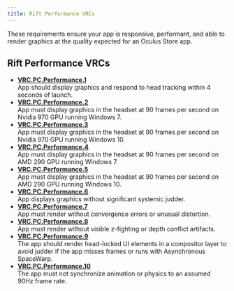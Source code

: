 ```yaml
---
title: Rift Performance VRCs
---
```

These requirements ensure your app is responsive, performant, and able to render graphics at the quality expected for an Oculus Store app.

## Rift Performance VRCs

* **[VRC.PC.Performance.1](/distribute/latest/concepts/vrc-pc-performance-1/)**  
App should display graphics and respond to head tracking within 4 seconds of launch.
* **[VRC.PC.Performance.2](/distribute/latest/concepts/vrc-pc-performance-2/)**  
App must display graphics in the headset at 90 frames per second on Nvidia 970 GPU running Windows 7.
* **[VRC.PC.Performance.3](/distribute/latest/concepts/vrc-pc-performance-3/)**  
App must display graphics in the headset at 90 frames per second on Nvidia 970 GPU running Windows 10.
* **[VRC.PC.Performance.4](/distribute/latest/concepts/vrc-pc-performance-4/)**  
App must display graphics in the headset at 90 frames per second on AMD 290 GPU running Windows 7.
* **[VRC.PC.Performance.5](/distribute/latest/concepts/vrc-pc-performance-5/)**  
App must display graphics in the headset at 90 frames per second on AMD 290 GPU running Windows 10.
* **[VRC.PC.Performance.6](/distribute/latest/concepts/vrc-pc-performance-6/)**  
App displays graphics without significant systemic judder.
* **[VRC.PC.Performance.7](/distribute/latest/concepts/vrc-pc-performance-7/)**  
App must render without convergence errors or unusual distortion.
* **[VRC.PC.Performance.8](/distribute/latest/concepts/vrc-pc-performance-8/)**  
App must render without visible z-fighting or depth conflict artifacts.
* **[VRC.PC.Performance.9](/distribute/latest/concepts/vrc-pc-performance-9/)**  
The app should render head-locked UI elements in a compositor layer to avoid judder if the app misses frames or runs with Asynchronous SpaceWarp.
* **[VRC.PC.Performance.10](/distribute/latest/concepts/vrc-pc-performance-10/)**  
The app must not synchronize animation or physics to an assumed 90Hz frame rate.
